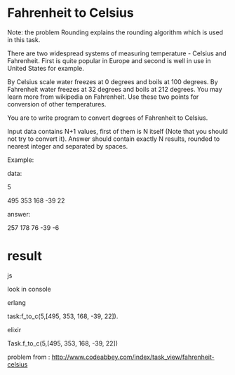 # Fahrenheit to Celsius

Note: the problem Rounding explains the rounding algorithm which is used in this task.

There are two widespread systems of measuring temperature - Celsius and Fahrenheit. First is quite popular in Europe and second is well in use in United States for example.

By Celsius scale water freezes at 0 degrees and boils at 100 degrees. By Fahrenheit water freezes at 32 degrees and boils at 212 degrees. You may learn more from wikipedia on Fahrenheit. Use these two points for conversion of other temperatures.

You are to write program to convert degrees of Fahrenheit to Celsius.

Input data contains N+1 values, first of them is N itself (Note that you should not try to convert it).
Answer should contain exactly N results, rounded to nearest integer and separated by spaces.

Example:

data:

5

495 353 168 -39 22

answer:

257 178 76 -39 -6


# result
js

look in console

erlang

task:f_to_c(5,[495, 353, 168, -39, 22]).

elixir

Task.f_to_c(5,[495, 353, 168, -39, 22])


problem from :
http://www.codeabbey.com/index/task_view/fahrenheit-celsius
